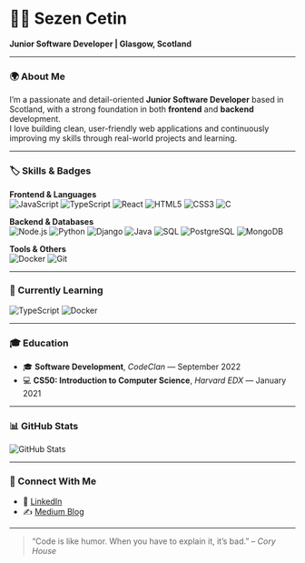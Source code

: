 # 👩‍💻 Sezen Cetin  
**Junior Software Developer | Glasgow, Scotland**

---

### 🌍 About Me  
I’m a passionate and detail-oriented **Junior Software Developer** based in Scotland, with a strong foundation in both **frontend** and **backend** development.  
I love building clean, user-friendly web applications and continuously improving my skills through real-world projects and learning.  

---

### 🏷️ Skills & Badges

**Frontend & Languages**  
![JavaScript](https://img.shields.io/badge/JavaScript-F7DF1E?style=for-the-badge&logo=javascript&logoColor=black)
![TypeScript](https://img.shields.io/badge/TypeScript-3178C6?style=for-the-badge&logo=typescript&logoColor=white)
![React](https://img.shields.io/badge/React-61DAFB?style=for-the-badge&logo=react&logoColor=black)
![HTML5](https://img.shields.io/badge/HTML5-E34F26?style=for-the-badge&logo=html5&logoColor=white)
![CSS3](https://img.shields.io/badge/CSS3-1572B6?style=for-the-badge&logo=css3&logoColor=white)
![C](https://img.shields.io/badge/C-555555?style=for-the-badge&logo=c&logoColor=white)

**Backend & Databases**  
![Node.js](https://img.shields.io/badge/Node.js-339933?style=for-the-badge&logo=node.js&logoColor=white)
![Python](https://img.shields.io/badge/Python-3776AB?style=for-the-badge&logo=python&logoColor=white)
![Django](https://img.shields.io/badge/Django-092E20?style=for-the-badge&logo=django&logoColor=white)
![Java](https://img.shields.io/badge/Java-007396?style=for-the-badge&logo=java&logoColor=white)
![SQL](https://img.shields.io/badge/SQL-4479A1?style=for-the-badge&logo=sql&logoColor=white)
![PostgreSQL](https://img.shields.io/badge/PostgreSQL-336791?style=for-the-badge&logo=postgresql&logoColor=white)
![MongoDB](https://img.shields.io/badge/MongoDB-47A248?style=for-the-badge&logo=mongodb&logoColor=white)

**Tools & Others**  
![Docker](https://img.shields.io/badge/Docker-2496ED?style=for-the-badge&logo=docker&logoColor=white)
![Git](https://img.shields.io/badge/Git-F05032?style=for-the-badge&logo=git&logoColor=white)

---

### 🚀 Currently Learning
![TypeScript](https://img.shields.io/badge/TypeScript-3178C6?style=for-the-badge&logo=typescript&logoColor=white)
![Docker](https://img.shields.io/badge/Docker-2496ED?style=for-the-badge&logo=docker&logoColor=white)

---

### 🎓 Education  
- 🎓 **Software Development**, *CodeClan* — September 2022  
- 💻 **CS50: Introduction to Computer Science**, *Harvard EDX* — January 2021  

---

### 📊 GitHub Stats  

![GitHub Stats](https://github-readme-stats.vercel.app/api?username=cetins&show_icons=true&theme=tokyonight)

---

### 🔗 Connect With Me  
- 💼 [LinkedIn](https://linkedin.com/in/cetins)  
- ✍️ [Medium Blog](https://medium.com/@cetins)

---

> “Code is like humor. When you have to explain it, it’s bad.” – *Cory House*
